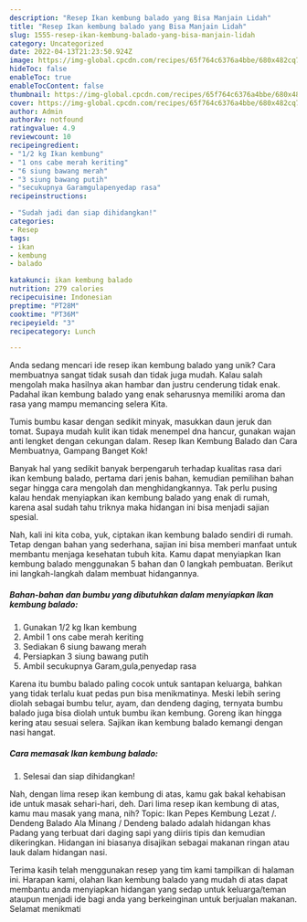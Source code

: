 ```yaml
---
description: "Resep Ikan kembung balado yang Bisa Manjain Lidah"
title: "Resep Ikan kembung balado yang Bisa Manjain Lidah"
slug: 1555-resep-ikan-kembung-balado-yang-bisa-manjain-lidah
category: Uncategorized
date: 2022-04-13T21:23:50.924Z
image: https://img-global.cpcdn.com/recipes/65f764c6376a4bbe/680x482cq70/ikan-kembung-balado-foto-resep-utama.jpg
hideToc: false
enableToc: true
enableTocContent: false
thumbnail: https://img-global.cpcdn.com/recipes/65f764c6376a4bbe/680x482cq70/ikan-kembung-balado-foto-resep-utama.jpg
cover: https://img-global.cpcdn.com/recipes/65f764c6376a4bbe/680x482cq70/ikan-kembung-balado-foto-resep-utama.jpg
author: Admin
authorAv: notfound
ratingvalue: 4.9
reviewcount: 10
recipeingredient:
- "1/2 kg Ikan kembung"
- "1 ons cabe merah keriting"
- "6 siung bawang merah"
- "3 siung bawang putih"
- "secukupnya Garamgulapenyedap rasa"
recipeinstructions:

- "Sudah jadi dan siap dihidangkan!"
categories:
- Resep
tags:
- ikan
- kembung
- balado

katakunci: ikan kembung balado 
nutrition: 279 calories
recipecuisine: Indonesian
preptime: "PT28M"
cooktime: "PT36M"
recipeyield: "3"
recipecategory: Lunch

---
```





Anda sedang mencari ide resep ikan kembung balado yang unik? Cara membuatnya sangat tidak susah dan tidak juga mudah. Kalau salah mengolah maka hasilnya akan hambar dan justru cenderung tidak enak. Padahal ikan kembung balado yang enak seharusnya memiliki aroma dan rasa yang mampu memancing selera Kita.





Tumis bumbu kasar dengan sedikit minyak, masukkan daun jeruk dan tomat. Supaya mudah kulit ikan tidak menempel dna hancur, gunakan wajan anti lengket dengan cekungan dalam. Resep Ikan Kembung Balado dan Cara Membuatnya, Gampang Banget Kok!

Banyak hal yang sedikit banyak berpengaruh terhadap kualitas rasa dari ikan kembung balado, pertama dari jenis bahan, kemudian pemilihan bahan segar hingga cara mengolah dan menghidangkannya. Tak perlu pusing kalau hendak menyiapkan ikan kembung balado yang enak di rumah, karena asal sudah tahu triknya maka hidangan ini bisa menjadi sajian spesial.






Nah, kali ini kita coba, yuk, ciptakan ikan kembung balado sendiri di rumah. Tetap dengan bahan yang sederhana, sajian ini bisa memberi manfaat untuk membantu menjaga kesehatan tubuh kita. Kamu dapat menyiapkan Ikan kembung balado menggunakan 5 bahan dan 0 langkah pembuatan. Berikut ini langkah-langkah dalam membuat hidangannya.

<!--inarticleads1-->

##### Bahan-bahan dan bumbu yang dibutuhkan dalam menyiapkan Ikan kembung balado:

1. Gunakan 1/2 kg Ikan kembung
1. Ambil 1 ons cabe merah keriting
1. Sediakan 6 siung bawang merah
1. Persiapkan 3 siung bawang putih
1. Ambil secukupnya Garam,gula,penyedap rasa


Karena itu bumbu balado paling cocok untuk santapan keluarga, bahkan yang tidak terlalu kuat pedas pun bisa menikmatinya. Meski lebih sering diolah sebagai bumbu telur, ayam, dan dendeng daging, ternyata bumbu balado juga bisa diolah untuk bumbu ikan kembung. Goreng ikan hingga kering atau sesuai selera. Sajikan ikan kembung balado kemangi dengan nasi hangat. 

<!--inarticleads2-->

##### Cara memasak Ikan kembung balado:


1. Selesai dan siap dihidangkan!

Nah, dengan lima resep ikan kembung di atas, kamu gak bakal kehabisan ide untuk masak sehari-hari, deh. Dari lima resep ikan kembung di atas, kamu mau masak yang mana, nih? Topic: Ikan Pepes Kembung Lezat /. Dendeng Balado Ala Minang / Dendeng balado adalah hidangan khas Padang yang terbuat dari daging sapi yang diiris tipis dan kemudian dikeringkan. Hidangan ini biasanya disajikan sebagai makanan ringan atau lauk dalam hidangan nasi. 

Terima kasih telah menggunakan resep yang tim kami tampilkan di halaman ini. Harapan kami, olahan Ikan kembung balado yang mudah di atas dapat membantu anda menyiapkan hidangan yang sedap untuk keluarga/teman ataupun menjadi ide bagi anda yang berkeinginan untuk berjualan makanan. Selamat menikmati

